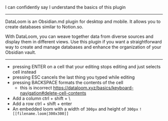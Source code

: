 I can confidently say I understand the basics of this plugin

---
DataLoom is an Obsidian.md plugin for desktop and mobile. It allows you to create databases similar to Notion.so.

With DataLoom, you can weave together data from diverse sources and display them in different views. Use this plugin if you want a straightforward way to create and manage databases and enhance the organization of your Obsidian vault.

---
- pressing ENTER on a cell that your editing stops editing and just selects cell instead
- pressing ESC cancels the last thing you typed while editing
- pressing BACKSPACE formats the contents of the cell
	- this is incorrect https://dataloom.xyz/basics/keyboard-navigation#delete-cell-contents
- Add a column	ctrl + shift + \
- Add a row	ctrl + shift + enter
- An embedded loom with a width of `300px` and height of `300px`
```![[filename.loom|300x300]]```
